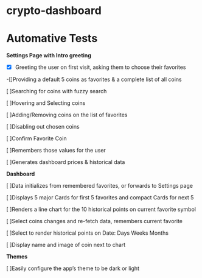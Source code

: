 # crypto-dashboard


# Automative Tests 

**Settings Page with Intro greeting**

- [x] Greeting the user on first visit, asking them to choose their favorites

-[]Providing a default 5 coins as favorites & a complete list of all coins

[ ]Searching for coins with fuzzy search

[ ]Hovering and Selecting coins

[ ]Adding/Removing coins on the list of favorites

[ ]Disabling out chosen coins

[ ]Confirm Favorite Coin

[ ]Remembers those values for the user

[ ]Generates dashboard prices & historical data

**Dashboard**

[ ]Data initializes from remembered favorites, or forwards to Settings page

[ ]Displays 5 major Cards for first 5 favorites and compact Cards for next 5

[ ]Renders a line chart for the 10 historical points on current favorite symbol

[ ]Select coins changes and re-fetch data, remembers current favorite

[ ]Select to render historical points on Date: Days Weeks Months

[ ]Display name and image of coin next to chart

**Themes**

[ ]Easily configure the app’s theme to be dark or light
